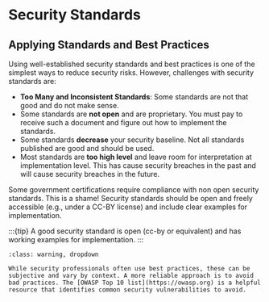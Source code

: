 # Security Standards


## Applying  Standards and Best Practices

Using well-established security standards and best practices is one of the simplest ways to reduce security risks. However, challenges with security standards are:

- **Too Many and Inconsistent Standards**: Some standards are not that good and do not make sense.
- Some standards are **not open** and are proprietary. You must pay to receive such a document and figure out how to implement the standards.
- Some standards **decrease** your security baseline. Not all standards published are good and should be used.
- Most standards are **too high level** and leave room for interpretation at implementation level. This has cause security breaches in the past and will cause security breaches in the future.


Some government certifications require compliance with non open security standards. This is a shame! Security standards should be open and freely accessible (e.g., under a CC-BY license) and include clear examples for implementation.


:::{tip}
A good security standard is open (cc-by or equivalent) and has working examples for implementation. 
:::




```{admonition} Beyond Standards: Best Practices or Bad Practices
:class: warning, dropdown

While security professionals often use best practices, these can be subjective and vary by context. A more reliable approach is to avoid bad practices. The [OWASP Top 10 list](https://owasp.org) is a helpful resource that identifies common security vulnerabilities to avoid.
```





```{include}  ../generatedfiles/standards.md
```